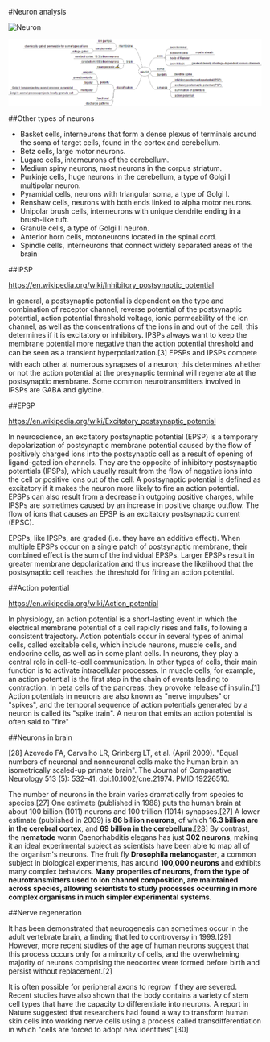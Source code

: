 #Neuron analysis

![Neuron](http://upload.wikimedia.org/wikipedia/commons/a/a9/Complete_neuron_cell_diagram_en.svg)

![Neuron mind map](neuron.mm.png)

##Other types of neurons

* Basket cells, interneurons that form a dense plexus of terminals around the soma of target cells, found in the cortex and cerebellum.
* Betz cells, large motor neurons.
* Lugaro cells, interneurons of the cerebellum.
* Medium spiny neurons, most neurons in the corpus striatum.
* Purkinje cells, huge neurons in the cerebellum, a type of Golgi I multipolar neuron.
* Pyramidal cells, neurons with triangular soma, a type of Golgi I.
* Renshaw cells, neurons with both ends linked to alpha motor neurons.
* Unipolar brush cells, interneurons with unique dendrite ending in a brush-like tuft.
* Granule cells, a type of Golgi II neuron.
* Anterior horn cells, motoneurons located in the spinal cord.
* Spindle cells, interneurons that connect widely separated areas of the brain

##IPSP

https://en.wikipedia.org/wiki/Inhibitory_postsynaptic_potential

In general, a postsynaptic potential is dependent on the type and combination of receptor channel, reverse potential of the postsynaptic potential, action potential threshold voltage, ionic permeability of the ion channel, as well as the concentrations of the ions in and out of the cell; this determines if it is excitatory or inhibitory. IPSPs always want to keep the membrane potential more negative than the action potential threshold and can be seen as a transient hyperpolarization.[3] EPSPs and IPSPs compete with each other at numerous synapses of a neuron; this determines whether or not the action potential at the presynaptic terminal will regenerate at the postsynaptic membrane. Some common neurotransmitters involved in IPSPs are GABA and glycine.

##EPSP

https://en.wikipedia.org/wiki/Excitatory_postsynaptic_potential

In neuroscience, an excitatory postsynaptic potential (EPSP) is a temporary depolarization of postsynaptic membrane potential caused by the flow of positively charged ions into the postsynaptic cell as a result of opening of ligand-gated ion channels. They are the opposite of inhibitory postsynaptic potentials (IPSPs), which usually result from the flow of negative ions into the cell or positive ions out of the cell. A postsynaptic potential is defined as excitatory if it makes the neuron more likely to fire an action potential. EPSPs can also result from a decrease in outgoing positive charges, while IPSPs are sometimes caused by an increase in positive charge outflow. The flow of ions that causes an EPSP is an excitatory postsynaptic current (EPSC).

EPSPs, like IPSPs, are graded (i.e. they have an additive effect). When multiple EPSPs occur on a single patch of postsynaptic membrane, their combined effect is the sum of the individual EPSPs. Larger EPSPs result in greater membrane depolarization and thus increase the likelihood that the postsynaptic cell reaches the threshold for firing an action potential.

##Action potential

https://en.wikipedia.org/wiki/Action_potential

In physiology, an action potential is a short-lasting event in which the electrical membrane potential of a cell rapidly rises and falls, following a consistent trajectory. Action potentials occur in several types of animal cells, called excitable cells, which include neurons, muscle cells, and endocrine cells, as well as in some plant cells. In neurons, they play a central role in cell-to-cell communication. In other types of cells, their main function is to activate intracellular processes. In muscle cells, for example, an action potential is the first step in the chain of events leading to contraction. In beta cells of the pancreas, they provoke release of insulin.[1] Action potentials in neurons are also known as "nerve impulses" or "spikes", and the temporal sequence of action potentials generated by a neuron is called its "spike train". A neuron that emits an action potential is often said to "fire"

##Neurons in brain

[28] Azevedo FA, Carvalho LR, Grinberg LT, et al. (April 2009). "Equal numbers of neuronal and nonneuronal cells make the human brain an isometrically scaled-up primate brain". The Journal of Comparative Neurology 513 (5): 532–41. doi:10.1002/cne.21974. PMID 19226510.

The number of neurons in the brain varies dramatically from species to species.[27] One estimate (published in 1988) puts the human brain at about 100 billion (1011) neurons and 100 trillion (1014) synapses.[27] A lower estimate (published in 2009) is **86 billion neurons**, of which **16.3 billion are in the cerebral cortex**, and **69 billion in the cerebellum**.[28] By contrast, the **nematode** worm Caenorhabditis elegans has just **302 neurons**, making it an ideal experimental subject as scientists have been able to map all of the organism's neurons. The fruit fly **Drosophila melanogaster**, a common subject in biological experiments, has around **100,000 neurons** and exhibits many complex behaviors. **Many properties of neurons, from the type of neurotransmitters used to ion channel composition, are maintained across species, allowing scientists to study processes occurring in more complex organisms in much simpler experimental systems.**

##Nerve regeneration

It has been demonstrated that neurogenesis can sometimes occur in the adult vertebrate brain, a finding that led to controversy in 1999.[29] However, more recent studies of the age of human neurons suggest that this process occurs only for a minority of cells, and the overwhelming majority of neurons comprising the neocortex were formed before birth and persist without replacement.[2]

It is often possible for peripheral axons to regrow if they are severed. Recent studies have also shown that the body contains a variety of stem cell types that have the capacity to differentiate into neurons. A report in Nature suggested that researchers had found a way to transform human skin cells into working nerve cells using a process called transdifferentiation in which "cells are forced to adopt new identities".[30]
